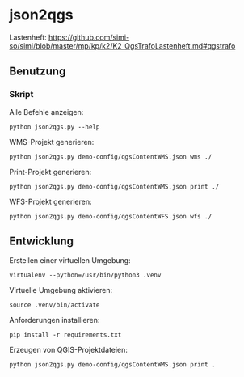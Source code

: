 json2qgs
========

Lastenheft: https://github.com/simi-so/simi/blob/master/mp/kp/k2/K2_QgsTrafoLastenheft.md#qgstrafo


Benutzung
---------

### Skript

Alle Befehle anzeigen:

    python json2qgs.py --help

WMS-Projekt generieren:

    python json2qgs.py demo-config/qgsContentWMS.json wms ./

Print-Projekt generieren:

    python json2qgs.py demo-config/qgsContentWMS.json print ./

WFS-Projekt generieren:

    python json2qgs.py demo-config/qgsContentWFS.json wfs ./

Entwicklung
-----------

Erstellen einer virtuellen Umgebung:

    virtualenv --python=/usr/bin/python3 .venv

Virtuelle Umgebung aktivieren:

    source .venv/bin/activate

Anforderungen installieren:

    pip install -r requirements.txt

Erzeugen von QGIS-Projektdateien:

    python json2qgs.py demo-config/qgsContentWMS.json print .
